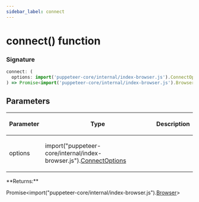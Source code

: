 ```yaml
---
sidebar_label: connect
---
```


# connect() function

### Signature

```typescript
connect: (
  options: import('puppeteer-core/internal/index-browser.js').ConnectOptions,
) => Promise<import('puppeteer-core/internal/index-browser.js').Browser>;
```

## Parameters

<table><thead><tr><th>

Parameter

</th><th>

Type

</th><th>

Description

</th></tr></thead>
<tbody><tr><td>

options

</td><td>

import("puppeteer-core/internal/index-browser.js").[ConnectOptions](./puppeteer.connectoptions.md)

</td><td>

</td></tr>
</tbody></table>
**Returns:**

Promise&lt;import("puppeteer-core/internal/index-browser.js").[Browser](./puppeteer.browser.md)&gt;
